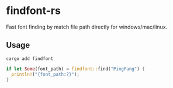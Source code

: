 # findfont-rs

Fast font finding by match file path directly for windows/mac/linux.

## Usage

`cargo add findfont`

```rust
if let Some(font_path) = findfont::find("PingFang") {
  println!("{font_path:?}");
}
```

